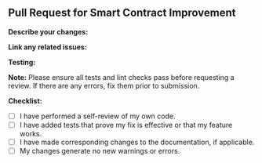 ## Pull Request for Smart Contract Improvement

**Describe your changes:**

<!-- Briefly describe what you're changing or fixing. -->

**Link any related issues:**

<!-- Link any related issues here. -->

**Testing:**

<!-- Describe how the changes were tested. Include steps if applicable. -->

**Note:** Please ensure all tests and lint checks pass before requesting a review. If there are any errors, fix them prior to submission.

**Checklist:**

- [ ] I have performed a self-review of my own code.
- [ ] I have added tests that prove my fix is effective or that my feature works.
- [ ] I have made corresponding changes to the documentation, if applicable.
- [ ] My changes generate no new warnings or errors.
